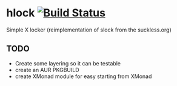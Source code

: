 # hlock [![Build Status](https://travis-ci.org/zsedem/hlock.png?branch=master)](https://travis-ci.org/zsedem/hlock)

Simple X locker (reimplementation of slock from the suckless.org)

## TODO

* Create some layering so it can be testable
* create an AUR PKGBUILD
* create XMonad module for easy starting from XMonad
